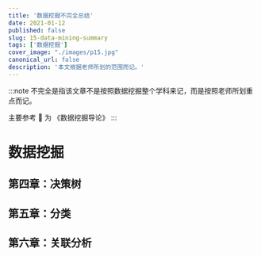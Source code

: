 ```yaml
---
title: '数据挖掘不完全总结'
date: 2021-01-12
published: false
slug: 15-data-mining-summary
tags: ['数据挖掘']
cover_image: "./images/p15.jpg"
canonical_url: false
description: '本文根据老师所划的范围而记。'
---
```


:::note
不完全是指该文章不是按照数据挖掘整个学科来记，而是按照老师所划重点而记。

主要参考 📕 为 《数据挖掘导论》
:::

# 数据挖掘

## 第四章：决策树

## 第五章：分类

## 第六章：关联分析

